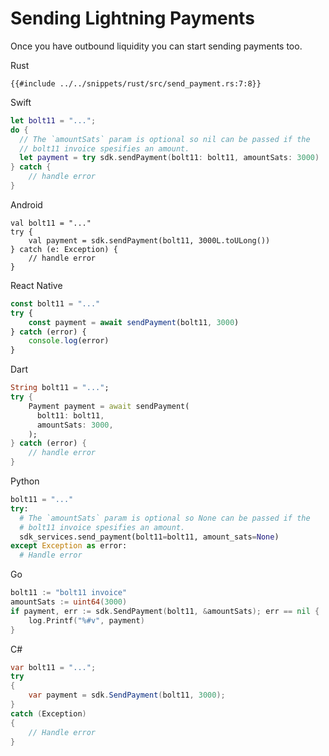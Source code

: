 # Sending Lightning Payments

Once you have outbound liquidity you can start sending payments too.

<custom-tabs category="lang">
<div slot="title">Rust</div>
<section>

```rust,ignore
{{#include ../../snippets/rust/src/send_payment.rs:7:8}}
```
</section>

<div slot="title">Swift</div>
<section>

```swift
let bolt11 = "...";
do {
  // The `amountSats` param is optional so nil can be passed if the 
  // bolt11 invoice spesifies an amount.
  let payment = try sdk.sendPayment(bolt11: bolt11, amountSats: 3000)
} catch {
    // handle error
}
```
</section>

<div slot="title">Android</div>
<section>

```kotlin,ignore
val bolt11 = "..."
try {
    val payment = sdk.sendPayment(bolt11, 3000L.toULong())
} catch (e: Exception) {
    // handle error
}
```
</section>

<div slot="title">React Native</div>
<section>

```typescript
const bolt11 = "..."
try {
    const payment = await sendPayment(bolt11, 3000)
} catch (error) {
    console.log(error)
}
```
</section>

<div slot="title">Dart</div>
<section>

```dart
String bolt11 = "...";
try {
    Payment payment = await sendPayment(
      bolt11: bolt11,
      amountSats: 3000,
    );
} catch (error) {
    // handle error
}
```
</section>

<div slot="title">Python</div>
<section>

```python
bolt11 = "..."
try:
  # The `amountSats` param is optional so None can be passed if the 
  # bolt11 invoice spesifies an amount.
  sdk_services.send_payment(bolt11=bolt11, amount_sats=None)
except Exception as error:
  # Handle error
```
</section>

<div slot="title">Go</div>
<section>

```go
bolt11 := "bolt11 invoice"
amountSats := uint64(3000)
if payment, err := sdk.SendPayment(bolt11, &amountSats); err == nil {
    log.Printf("%#v", payment)
}
```
</section>

<div slot="title">C#</div>
<section>

```cs
var bolt11 = "...";
try 
{
    var payment = sdk.SendPayment(bolt11, 3000);
} 
catch (Exception) 
{
    // Handle error
}
```
</section>
</custom-tabs>
